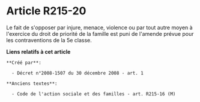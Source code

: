 # Article R215-20

Le fait de s'opposer par injure, menace, violence ou par tout autre moyen à l'exercice du droit de priorité de la famille est
puni de l'amende prévue pour les contraventions de la 5e classe.

**Liens relatifs à cet article**

	**Créé par**:

	  - Décret n°2008-1507 du 30 décembre 2008 - art. 1

	**Anciens textes**:

	  - Code de l'action sociale et des familles - art. R215-16 (M)
